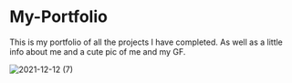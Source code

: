 # My-Portfolio


This is my portfolio of all the projects I have completed. As well as a little info about me and a cute pic of me and my GF.

![2021-12-12 (7)](https://user-images.githubusercontent.com/90294449/145732946-eea49d90-cf61-44f1-b3a3-26b90a0b597e.png)
